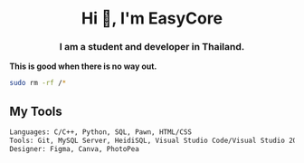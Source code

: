 <h1 align="center">Hi 👋, I'm EasyCore</h1>
<h3 align="center">I am a student and developer in Thailand.</h3>

**This is good when there is no way out.**
```bash
sudo rm -rf /*
```

## My Tools
```bash
Languages: C/C++, Python, SQL, Pawn, HTML/CSS
Tools: Git, MySQL Server, HeidiSQL, Visual Studio Code/Visual Studio 2022, CMake
Designer: Figma, Canva, PhotoPea
```

